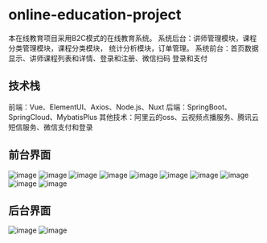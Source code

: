 # online-education-project
本在线教育项目采用B2C模式的在线教育系统。
系统后台：讲师管理模块，课程分类管理模块，课程分类模块， 统计分析模块，订单管理。
系统前台：首页数据显示、讲师课程列表和详情、登录和注册、微信扫码 登录和支付

## 技术栈
前端：Vue、ElementUI、Axios、Node.js、Nuxt 后端：SpringBoot、SpringCloud、MybatisPlus 
其他技术：阿里云的oss、云视频点播服务、腾讯云短信服务、微信支付和登录


## 前台界面
![image](https://edu-online-platform.oss-cn-beijing.aliyuncs.com/education-bow/Snipaste_2022-03-10_15-41-36.png)
![image](https://edu-online-platform.oss-cn-beijing.aliyuncs.com/education-bow/Snipaste_2022-03-10_15-41-54.png)
![image](https://edu-online-platform.oss-cn-beijing.aliyuncs.com/education-bow/Snipaste_2022-03-10_15-42-32.png)
![image](https://edu-online-platform.oss-cn-beijing.aliyuncs.com/education-bow/Snipaste_2022-03-10_15-42-53.png)
![image](https://edu-online-platform.oss-cn-beijing.aliyuncs.com/education-bow/Snipaste_2022-03-10_15-43-38.png)
![image](https://edu-online-platform.oss-cn-beijing.aliyuncs.com/education-bow/Snipaste_2022-03-10_15-43-51.png)
![image](https://edu-online-platform.oss-cn-beijing.aliyuncs.com/education-bow/Snipaste_2022-03-10_15-43-56.png)
![image](https://edu-online-platform.oss-cn-beijing.aliyuncs.com/education-bow/Snipaste_2022-03-10_15-48-49.png)
![image](https://edu-online-platform.oss-cn-beijing.aliyuncs.com/education-bow/Snipaste_2022-03-10_15-49-48.png)
![image](https://edu-online-platform.oss-cn-beijing.aliyuncs.com/education-bow/Snipaste_2022-03-10_15-50-02.png)
## 后台界面
![image](https://edu-online-platform.oss-cn-beijing.aliyuncs.com/education-bow/Snipaste_2022-03-10_15-41-07.png)
![image](https://edu-online-platform.oss-cn-beijing.aliyuncs.com/education-bow/Snipaste_2022-03-10_17-44-07.png)

